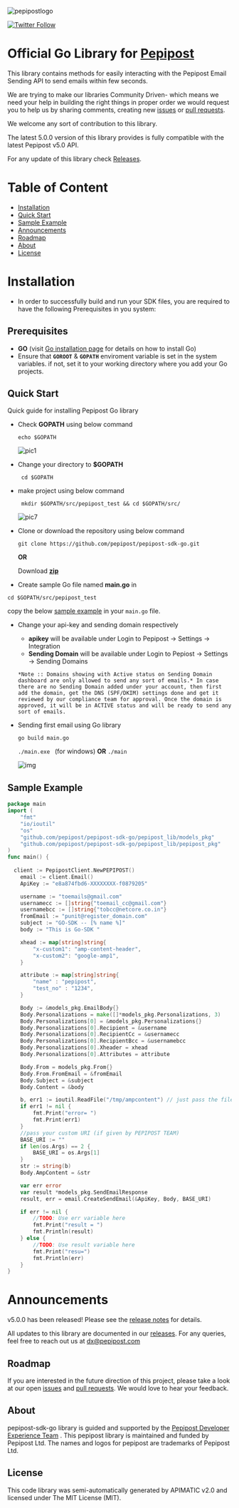 ![pepipostlogo](https://pepipost.com/wp-content/uploads/2017/07/P_LOGO.png)

[![Twitter Follow](https://img.shields.io/twitter/follow/pepi_post.svg?style=social&label=Follow)](https://twitter.com/pepi_post)

# Official Go Library for [Pepipost](http://www.pepipost.com/?utm_campaign=GitHubSDK&utm_medium=GithubSDK&utm_source=GithubSDK)

This library contains methods for easily interacting with the Pepipost Email Sending API to send emails within few seconds.

We are trying to make our libraries Community Driven- which means we need your help in building the right things in proper order we would request you to help us by sharing comments, creating new [issues](https://github.com/pepipost/pepipost-sdk-go/issues) or [pull requests](https://github.com/pepipost/pepipost-sdk-go/pulls).

We welcome any sort of contribution to this library.

The latest 5.0.0 version of this library provides is fully compatible with the latest Pepipost v5.0 API.

For any update of this library check [Releases](https://github.com/pepipost/pepipost-sdk-go/releases).

# Table of Content
  
* [Installation](#installation)
* [Quick Start](#quick-start)
* [Sample Example](#example)
* [Announcements](#announcements)
* [Roadmap](#roadmap)
* [About](#about)
* [License](#license)

<a name="installation"></a>
# Installation

* In order to successfully build and run your SDK files, you are required to have the following Prerequisites in you system:

<a name="prereq"></a>
## Prerequisites

* **GO** (visit [Go installation page](https://golang.org/doc/install) for details on how to install Go)
* Ensure that **```GOROOT```** & **```GOPATH```** enviroment variable is set in the system variables. if not, set it to your working directory where you add your Go projects.

<a name='quick-start'></a>
## Quick Start

Quick guide for installing Pepipost Go library 

* Check **GOPATH** using below command

  ``` echo $GOPATH ```
  
  ![pic1](http://app1.falconide.com/integration_imgs/goimg/capture(24).png)

* Change your directory to **$GOPATH** 
  
  ``` cd $GOPATH```

* make project using below command 

  ```  mkdir $GOPATH/src/pepipost_test && cd $GOPATH/src/ ```
  
  ![pic7](http://app1.falconide.com/integration_imgs/goimg/capture(28).png)

* Clone or download the repository using below command

  ``` git clone https://github.com/pepipost/pepipost-sdk-go.git ```
  
  **OR**
  
  Download **[zip](https://github.com/pepipost/pepipost-sdk-go/archive/master.zip)**


* Create sample Go file named **main.go** in 

``` cd $GOPATH/src/pepipost_test ```

  copy the below [sample example](#example) in your ```main.go``` file.
  
* Change your api-key and sending domain respectively

    * **apikey** will be available under Login to Pepipost -> Settings -> Integration  
    * **Sending Domain** will be available under Login to Pepiost -> Settings -> Sending Domains 
  
    ```
  *Note :: Domains showing with Active status on Sending Domain dashboard are only allowed to send any sort of emails.* In case there are no Sending Domain added under your account, then first add the domain, get the DNS (SPF/DKIM) settings done and get it reviewed by our compliance team for approval. Once the domain is approved, it will be in ACTIVE status and will be ready to send any sort of emails. 
    ```
* Sending first email using Go library

  ```go build main.go```
  
  ```./main.exe ``` (for windows) **OR** ```./main```
  
  ![img](http://app1.falconide.com/integration_imgs/goimg/capture(30).png)
 

<a name='example'></a>
## Sample Example  

```Go
package main
import (
	"fmt"
	"io/ioutil"
	"os"
	"github.com/pepipost/pepipost-sdk-go/pepipost_lib/models_pkg"
	"github.com/pepipost/pepipost-sdk-go/pepipost_lib/pepipost_pkg"
)
func main() {
	
  client := PepipostClient.NewPEPIPOST()
	email := client.Email()
	ApiKey := "e8a874fbd6-XXXXXXXX-f0879205"

	username := "toemails@gmail.com"
	usernamecc := []string{"toemail_cc@gmail.com"}
	usernamebcc := []string{"tobcc@netcore.co.in"}
	fromEmail := "punit@register_domain.com"
	subject := "GO-SDK -- [% name %]" 
	body := "This is Go-SDK "

	xhead := map[string]string{
		"x-custom1": "amp-content-header",
		"x-custom2": "google-amp1",
	}

	attribute := map[string]string{
		"name" : "pepipost",
		"test_no" : "1234",
	}

	Body := &models_pkg.EmailBody{}
	Body.Personalizations = make([]*models_pkg.Personalizations, 3)
	Body.Personalizations[0] = &models_pkg.Personalizations{}
	Body.Personalizations[0].Recipient = &username
	Body.Personalizations[0].RecipientCc = &usernamecc
	Body.Personalizations[0].RecipientBcc = &usernamebcc
	Body.Personalizations[0].Xheader = xhead
	Body.Personalizations[0].Attributes = attribute

	Body.From = models_pkg.From{}
	Body.From.FromEmail = &fromEmail
	Body.Subject = &subject
	Body.Content = &body

	b, err1 := ioutil.ReadFile("/tmp/ampcontent") // just pass the file name
	if err1 != nil {
		fmt.Print("error= ")
		fmt.Print(err1)
	}
	//pass your custom URI (if given by PEPIPOST TEAM)
	BASE_URI := ""
	if len(os.Args) == 2 {
		BASE_URI = os.Args[1]
	}
	str := string(b)
	Body.AmpContent = &str

	var err error
	var result *models_pkg.SendEmailResponse
	result, err = email.CreateSendEmail(&ApiKey, Body, BASE_URI)

	if err != nil {
		//TODO: Use err variable here
		fmt.Print("result = ")
		fmt.Println(result)
	} else {
		//TODO: Use result variable here
		fmt.Print("resu=")
		fmt.Println(err)
	}
}
```

<a name="announcements"></a>
# Announcements

v5.0.0 has been released! Please see the [release notes](https://github.com/pepipost/pepipost-sdk-go/releases/) for details.

All updates to this library are documented in our [releases](https://github.com/pepipost/pepipost-sdk-go/releases). For any queries, feel free to reach out us at dx@pepipost.com

<a name="roadmap"></a>
## Roadmap

If you are interested in the future direction of this project, please take a look at our open [issues](https://github.com/pepipost/pepipost-sdk-go/issues) and [pull requests](https://github.com/pepipost/pepipost-sdk-go/pulls). We would love to hear your feedback.

<a name="about"></a>
## About
pepipost-sdk-go library is guided and supported by the [Pepipost Developer Experience Team](https://github.com/orgs/pepipost/teams/pepis/members) .
This pepipost library is maintained and funded by Pepipost Ltd. The names and logos for pepipost are trademarks of Pepipost Ltd.

<a name="license"></a>
## License
This code library was semi-automatically generated by APIMATIC v2.0 and licensed under The MIT License (MIT).



